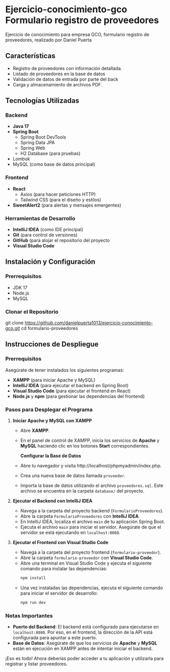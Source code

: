 # Ejercicio-conocimiento-gco Formulario registro de proveedores
Ejercicio de conocimiento para empresa GCO, formulario registro de proveedores, realizado por Daniel Puerta

## Características
- Registro de proveedores con información detallada.
- Listado de proveedores en la base de datos
- Validación de datos de entrada por parte del back
- Carga y almacenamiento de archivos PDF.
  
## Tecnologías Utilizadas
### Backend
- **Java 17**
- **Spring Boot**
  - Spring Boot DevTools
  - Spring Data JPA
  - Spring Web
  - H2 Database (para pruebas)
-   Lombok
-   MySQL (como base de datos principal)

### Frontend
- **React**
  - Axios (para hacer peticiones HTTP)
  - Tailwind CSS (para el diseño y estilos)
- **SweetAlert2** (para alertas y mensajes emergentes)
  
### Herramientas de Desarrollo
- **IntelliJ IDEA** (como IDE principal)
- **Git** (para control de versiones)
- **GitHub** (para alojar el repositorio del proyecto
- **Visual Studio Code** 
  
## Instalación y Configuración
### Prerrequisitos
- JDK 17
- Node.js
- MySQL

### Clonar el Repositorio

git clone https://github.com/danielpuerta1013/ejercicio-conocimiento-gco.git
cd formulario-proveedores

## Instrucciones de Despliegue

### Prerrequisitos
Asegúrate de tener instalados los siguientes programas:
- **XAMPP** (para iniciar Apache y MySQL)
- **IntelliJ IDEA** (para ejecutar el backend en Spring Boot)
- **Visual Studio Code** (para ejecutar el frontend en React)
- **Node.js** y **npm** (para gestionar las dependencias del frontend)

### Pasos para Desplegar el Programa

1. **Iniciar Apache y MySQL con XAMPP**
   - Abre **XAMPP**.
   - En el panel de control de XAMPP, inicia los servicios de **Apache** y **MySQL** haciendo clic en los botones **Start** correspondientes.
  
     **Configurar la Base de Datos**
   - Abre tu navegador y visita http://localhost/phpmyadmin/index.php.
   - Crea una nueva base de datos llamada `proveedor`.
   - Importa la base de datos utilizando el archivo `proveedores.sql`. Este archivo se encuentra en la carpeta `database/` del proyecto.

2. **Ejecutar el Backend con IntelliJ IDEA**
   - Navega a la carpeta del proyecto backend (`FormularioProveedores`).
   - Abre la carpeta `FormularioProveedores` con **IntelliJ IDEA**.
   - En IntelliJ IDEA, localiza el archivo `main` de tu aplicación Spring Boot.
   - Ejecuta el archivo `main` para iniciar el servidor. Asegúrate de que el servidor se está ejecutando en `localhost:8080`.

3. **Ejecutar el Frontend con Visual Studio Code**
   - Navega a la carpeta del proyecto frontend (`formulario-proveedor`).
   - Abre la carpeta `formulario-proveedor` con **Visual Studio Code**.
   - Abre una terminal en Visual Studio Code y ejecuta el siguiente comando para instalar las dependencias:
     ```bash
     npm install
     ```
   - Una vez instaladas las dependencias, ejecuta el siguiente comando para iniciar el servidor de desarrollo:
     ```bash
     npm run dev
     ```

### Notas Importantes
- **Puerto del Backend**: El backend está configurado para ejecutarse en `localhost:8080`. Por eso, en el frontend, la dirección de la API está configurada para apuntar a este puerto.
- **Base de Datos**: Asegúrate de que los servicios de **Apache** y **MySQL** están en ejecución en XAMPP antes de intentar iniciar el backend.

¡Eso es todo! Ahora deberías poder acceder a tu aplicación y utilizarla para registrar y listar proveedores.
